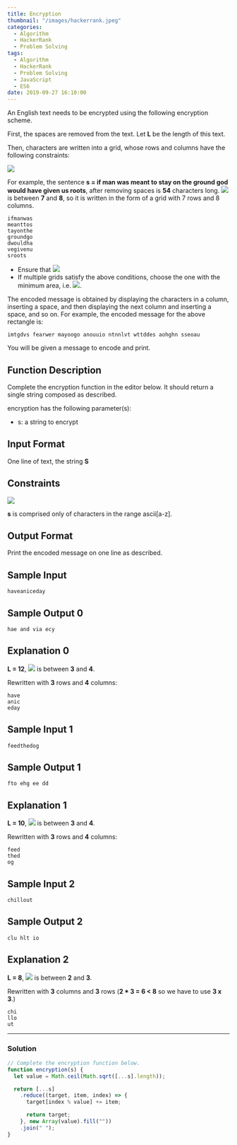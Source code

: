 ```yaml
---
title: Encryption
thumbnail: "/images/hackerrank.jpeg"
categories:
  - Algorithm
  - HackerRank
  - Problem Solving
tags:
  - Algorithm
  - HackerRank
  - Problem Solving
  - JavaScript
  - ES6
date: 2019-09-27 16:10:00
---
```


An English text needs to be encrypted using the following encryption scheme.

First, the spaces are removed from the text. Let **L** be the length of this text.

Then, characters are written into a grid, whose rows and columns have the following constraints:

![](https://latex.codecogs.com/gif.latex?\left&space;\lfloor&space;\sqrt{L}&space;\right&space;\rfloor\leq&space;row\leq&space;column\leq&space;\left&space;\lceil&space;\sqrt{L}&space;\right&space;\rceil,&space;where&space;\left&space;\lfloor&space;x&space;\right&space;\rfloor&space;is&space;floor&space;function,&space;and&space;\left&space;\lceil&space;x&space;\right&space;\rceil&space;is&space;,&space;ceil&space;function)

<!-- more -->

For example, the sentence **s = if man was meant to stay on the ground god would have given us roots**, after removing spaces is **54** characters long. ![](https://latex.codecogs.com/gif.latex?\sqrt{54}) is between **7** and **8**, so it is written in the form of a grid with 7 rows and 8 columns.

```
ifmanwas
meanttos
tayonthe
groundgo
dwouldha
vegivenu
sroots
```

- Ensure that ![](https://latex.codecogs.com/gif.latex?rows&space;\times&space;columns\geq&space;L)
- If multiple grids satisfy the above conditions, choose the one with the minimum area, i.e. ![](https://latex.codecogs.com/gif.latex?rows&space;\times&space;columns).

The encoded message is obtained by displaying the characters in a column, inserting a space, and then displaying the next column and inserting a space, and so on. For example, the encoded message for the above rectangle is:

```
imtgdvs fearwer mayoogo anouuio ntnnlvt wttddes aohghn sseoau
```

You will be given a message to encode and print.

## Function Description

Complete the encryption function in the editor below. It should return a single string composed as described.

encryption has the following parameter(s):

- s: a string to encrypt

## Input Format

One line of text, the string **S**

## Constraints

![](https://latex.codecogs.com/gif.latex?1\leq&space;\left&space;|&space;s&space;\right&space;|\leq&space;81)

**s** is comprised only of characters in the range ascii[a-z].

## Output Format

Print the encoded message on one line as described.

## Sample Input

```
haveaniceday
```

## Sample Output 0

```
hae and via ecy
```

## Explanation 0

**L = 12**, ![](https://latex.codecogs.com/gif.latex?\sqrt{12}) is between **3** and **4**.

Rewritten with **3** rows and **4** columns:

```
have
anic
eday
```

## Sample Input 1

```
feedthedog
```

## Sample Output 1

```
fto ehg ee dd
```

## Explanation 1

**L = 10**, ![](https://latex.codecogs.com/gif.latex?\sqrt{10}) is between **3** and **4**.

Rewritten with **3** rows and **4** columns:

```
feed
thed
og
```

## Sample Input 2

```
chillout
```

## Sample Output 2

```
clu hlt io
```

## Explanation 2

**L = 8**, ![](https://latex.codecogs.com/gif.latex?\sqrt{8}) is between **2** and **3**.

Rewritten with **3** columns and **3** rows (**2 \* 3 = 6 < 8** so we have to use **3 x 3**.)

```
chi
llo
ut
```

---

### Solution

```javascript
// Complete the encryption function below.
function encryption(s) {
  let value = Math.ceil(Math.sqrt([...s].length));

  return [...s]
    .reduce((target, item, index) => {
      target[index % value] += item;

      return target;
    }, new Array(value).fill(""))
    .join(" ");
}
```

